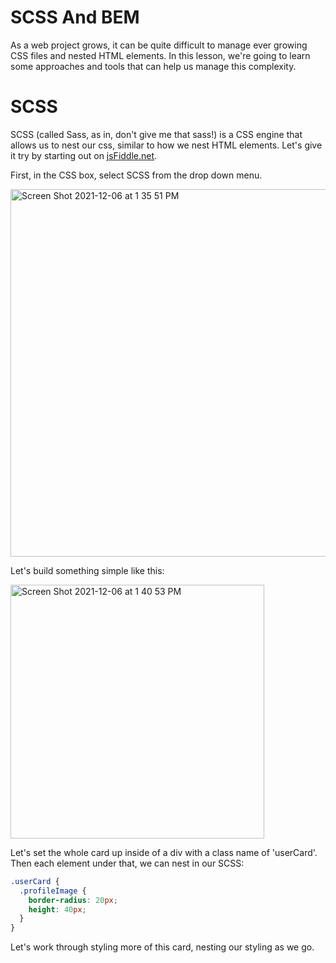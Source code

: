 # SCSS And BEM

As a web project grows, it can be quite difficult to manage ever growing CSS files and nested HTML elements. In this lesson, we're going to learn some approaches and tools that can help us manage this complexity.

# SCSS

SCSS (called Sass, as in, don't give me that sass!) is a CSS engine that allows us to nest our css, similar to how we nest HTML elements. Let's give it try by starting out on [jsFiddle.net](https://www.jsfiddle.net). 

First, in the CSS box, select SCSS from the drop down menu.

<img width="588" alt="Screen Shot 2021-12-06 at 1 35 51 PM" src="https://user-images.githubusercontent.com/692461/144902723-c5ef5cb0-a45d-4beb-a81a-c76937524416.png">

Let's build something simple like this:

<img width="406" alt="Screen Shot 2021-12-06 at 1 40 53 PM" src="https://user-images.githubusercontent.com/692461/144903284-a859778a-7c17-4d8d-8350-b61e7dd9ea51.png">


Let's set the whole card up inside of a div with a class name of 'userCard'. Then each element under that, we can nest in our SCSS:

``` CSS
.userCard {
  .profileImage {
    border-radius: 20px;
    height: 40px;
  }
}
```
Let's work through styling more of this card, nesting our styling as we go.

